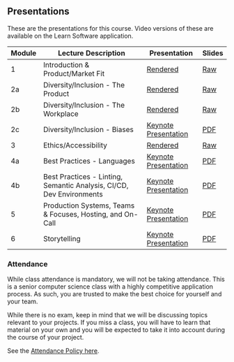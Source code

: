 Presentations
---

These are the presentations for this course. Video versions of these are available on the Learn Software application.

| Module | Lecture Description | Presentation | Slides |
| -- | -- | -- | -- |
| 1 | Introduction & Product/Market Fit | [Rendered](./output/product.html) | [Raw](./product.md) |
| 2a | Diversity/Inclusion - The Product | [Rendered](./output/diversity_product.html) | [Raw](./diversity_product.md) |
| 2b | Diversity/Inclusion - The Workplace | [Rendered](./output/diversity_workplace.html) | [Raw](./diversity_workplace.md) |
| 2c | Diversity/Inclusion - Biases | [Keynote Presentation](./output/biases/index.html) | [PDF](./output/biases/slides.pdf) |
| 3 | Ethics/Accessibility | [Rendered](./output/ethics.html) | [Raw](./ethics.md) |
| 4a | Best Practices - Languages | [Keynote Presentation](./output/best_practices_languages/index.html) | [PDF](./output/best_practices_languages/slides.pdf) |
| 4b | Best Practices - Linting, Semantic Analysis, CI/CD, Dev Environments | [Keynote Presentation](./output/best_practices_tech_2/index.html) | [PDF](./output/best_practices_tech_2/slides.pdf) |
| 5 | Production Systems, Teams & Focuses, Hosting, and On-Call | [Keynote Presentation](./output/production/index.html) | [PDF](./output/production/slides.pdf) |
| 6 | Storytelling | [Keynote Presentation](./output/storytelling/index.html) | [PDF](./output/storytelling/slides.pdf) |

### Attendance

While class attendance is mandatory, we will not be taking attendance.
This is a senior computer science class with a highly competitive application process.
As such, you are trusted to make the best choice for yourself and your team.

While there is no exam, keep in mind that we will be discussing topics relevant to your projects. If you miss a class, you will have to learn that material on your own and you will be expected to take it into account during the course of your project.

See the [Attendance Policy here](../policies/attendance.md).
